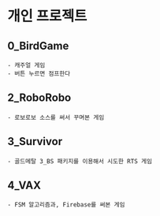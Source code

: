 # 개인 프로젝트
## 0_BirdGame
	- 캐주얼 게임
	- 버튼 누르면 점프한다

## 2_RoboRobo
	- 로보로보 소스를 써서 꾸며본 게임

## 3_Survivor
	- 골드메탈 3_BS 패키지를 이용해서 시도한 RTS 게임

## 4_VAX
	- FSM 알고리즘과, Firebase를 써본 게임